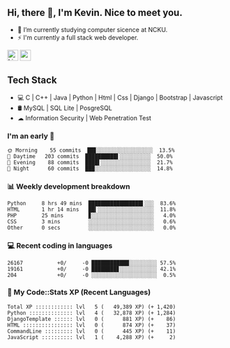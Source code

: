 ## Hi, there 👋, I'm Kevin. Nice to meet you.

- 🌱 I’m currently studying computer sicence at NCKU.
- ⚡ I'm currently a full stack web developer.

<a href="https://www.linkedin.com/in/kevin12686/"><img alt="LinkedIn" src="https://img.shields.io/badge/linkedin%20-%230077B5.svg?&style=for-the-badge&logo=linkedin&logoColor=white" height=25></a>
<a href="https://www.instagram.com/kevin12686/"><img src="https://img.shields.io/badge/instagram-3f729b?&style=for-the-badge&logo=instagram&logoColor=white" height=25></a>

## Tech Stack

* 💻 C | C++ | Java | Python | Html | Css | Django | Bootstrap | Javascript
* 🛢️ MySQL | SQL Lite | PosgreSQL
* ☁ Information Security | Web Penetration Test

### I'm an early 🐤

<!-- early_bird start -->

```text
🌞 Morning    55 commits  ██▊░░░░░░░░░░░░░░░░░░  13.5%
🌆 Daytime   203 commits  ██████████▌░░░░░░░░░░  50.0%
🌃 Evening    88 commits  ████▌░░░░░░░░░░░░░░░░  21.7%
🌙 Night      60 commits  ███░░░░░░░░░░░░░░░░░░  14.8%
```

<!-- early_bird end -->

### 📊 Weekly development breakdown

<!-- code_time start -->

```text
Python     8 hrs 49 mins  █████████████████▌░░░  83.6%
HTML       1 hr 14 mins   ██▍░░░░░░░░░░░░░░░░░░  11.8%
PHP        25 mins        ▊░░░░░░░░░░░░░░░░░░░░   4.0%
CSS        3 mins         ░░░░░░░░░░░░░░░░░░░░░   0.6%
Other      0 secs         ░░░░░░░░░░░░░░░░░░░░░   0.0%
```

<!-- code_time end -->

### 💻 Recent coding in languages

<!-- code_diff start -->

```text
26167           +0/     -0 ████████████░░░░░░░░░ 57.5%
19161           +0/     -0 ████████▊░░░░░░░░░░░░ 42.1%
204             +0/     -0 ░░░░░░░░░░░░░░░░░░░░░  0.5%
```

<!-- code_diff end -->

### 🧰 My Code::Stats XP (Recent Languages)

<!-- codestats start -->

```text
Total XP :::::::::::: lvl   5 (   49,389 XP) (+ 1,420)
Python :::::::::::::: lvl   4 (   32,878 XP) (+ 1,284)
DjangoTemplate :::::: lvl   0 (      881 XP) (+    86)
HTML :::::::::::::::: lvl   0 (      874 XP) (+    37)
CommandLine ::::::::: lvl   0 (      445 XP) (+    11)
JavaScript :::::::::: lvl   1 (    4,288 XP) (+     2)
```

<!-- codestats end -->
